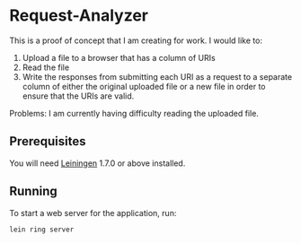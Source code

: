 # Request-Analyzer

This is a proof of concept that I am creating for work.
I would like to:

1. Upload a file to a browser that has a column of URIs
2. Read the file
3. Write the responses from submitting each URI as a request to a separate column of either the original uploaded file or a new file in order to ensure that the URIs are valid.

Problems:
I am currently having difficulty reading the uploaded file.

## Prerequisites

You will need [Leiningen][1] 1.7.0 or above installed.

[1]: https://github.com/technomancy/leiningen

## Running

To start a web server for the application, run:

    lein ring server
